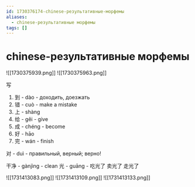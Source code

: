 ```yaml
---
id: 1730376174-chinese-результативные-морфемы
aliases:
  - chinese-результативные морфемы
tags: []
---
```


# chinese-результативные морфемы
![[1730375939.png]]
![[1730375963.png]]

写

1. 到 - dào - доходить, доезжать
2. 错 - cuò - make a mistake
3. 上 - shàng
4. 给 - gěi - give
5. 成 - chéng - become
6. 好 - hāo
7. 完 - wán - finish

对 - duì - правильный, верный; верно!

干净 - gànjìng - clean
光 - guāng - 
吃光了
卖光了
走光了

![[1731413083.png]]
![[1731413109.png]]
![[1731413133.png]]
